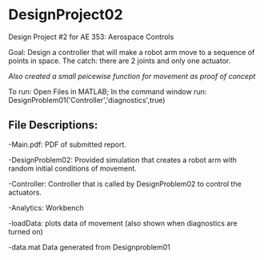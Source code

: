 # DesignProject02
Design Project #2 for AE 353: Aerospace Controls

Goal: Design a controller that will make a robot arm move to a sequence of points in space. The catch: there are 2 joints and only one actuator.

*Also created a small peicewise function for movement as proof of concept* 

To run:
Open Files in MATLAB;
In the command window run: DesignProblem01('Controller','diagnostics',true)

File Descriptions:
------------------
-Main.pdf: PDF of submitted report.

-DesignProblem02: Provided simulation that creates a robot arm with random initial conditions of movement.

-Controller: Controller that is called by DesignProblem02 to control the actuators.

-Analytics: Workbench

-loadData: plots data of movement (also shown when diagnostics are turned on)

-data.mat Data generated from Designproblem01 
